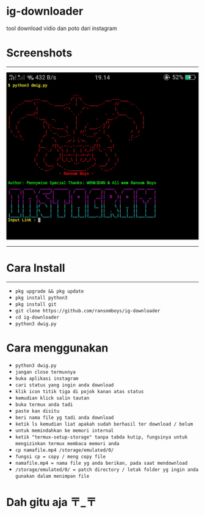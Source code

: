 # ig-downloader
tool download vidio dan poto dari instagram
# Screenshots
____
![Screenshots](https://github.com/ransomboys/ig-downloader/blob/master/IMG_20200219_185452.jpg)
____
# Cara Install
____
* ```pkg upgrade && pkg update ```
* ```pkg install python3  ```
* ```pkg install git ```
* ```git clone https://github.com/ransomboys/ig-downloader ```
* ```cd ig-downloader```
* ```python3 dwig.py```
# Cara menggunakan
* ```python3 dwig.py```
* ```jangan close termuxnya```
* ```buka aplikasi instagram```
* ```cari status yang ingin anda download```
* ```klik icon titik tiga di pojok kanan atas status```
* ```kemudian klick salin tautan```
* ```buka termux anda tadi```
* ```paste kan disitu```
* ```beri nama file yg tadi anda download```
* ```ketik ls kemudian liat apakah sudah berhasil ter download / belum```
* ```untuk memindahkan ke memori internal```
* ```ketik "termux-setup-storage" tanpa tabda kutip, fungsinya untuk mengizinkan termux membaca memori anda ```
* ```cp namafile.mp4 /storage/emulated/0/```
* ```fungsi cp = copy / meng copy file```
* ```namafile.mp4 = nama file yg anda berikan, pada saat mendownload```
* ```/storage/emulated/0/ = patch directory / letak folder yg ingin anda gunakan dalam menimpan file```
# Dah gitu aja 〒_〒



